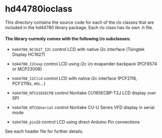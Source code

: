 hd44780ioclass
==============

This directory contains the source code for each of the i/o classes that are
included in the hd44780 library package.
Each i/o class has its own .h file.

#### The library currenly comes with the following i/o subclasses:

* `hd44780_HC1627_I2C` control LCD with native i2c interface (Tsingtek Display HC1627)

* `hd44780_I2Cexp` control LCD using i2c i/o exapander backpack (PCF8574 or MCP23008)

* `hd44780_I2Clcd` control LCD with native i2c interface (PCF2116, PCF2119x, etc...)

* `hd44780_NTCU165ECPB` control Noritake CU165ECBP-T2J LCD display over SPI

* `hd44780_NTCUUserial` control Noritake CU-U Series VFD display in serial mode

* `hd44780_pinIO` control LCD using direct Arduino Pin connections

See each header file for further details.

